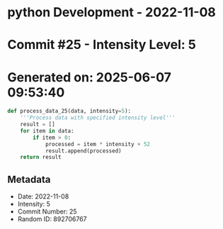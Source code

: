 ﻿# python Development - 2022-11-08
# Commit #25 - Intensity Level: 5
# Generated on: 2025-06-07 09:53:40
```python
def process_data_25(data, intensity=5):
    '''Process data with specified intensity level'''
    result = []
    for item in data:
        if item > 0:
            processed = item * intensity + 52
            result.append(processed)
    return result
```
## Metadata
- Date: 2022-11-08
- Intensity: 5
- Commit Number: 25
- Random ID: 892706767
